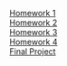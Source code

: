 [Homework 1](https://andreikovv.github.io/genius_homework_andreiko/homework-1)<br>
[Homework 2](https://andreikovv.github.io/genius_homework_andreiko/homework-2)<br>
[Homework 3](https://andreikovv.github.io/genius_homework_andreiko/homework-3)<br>
[Homework 4](https://andreikovv.github.io/genius_homework_andreiko/homework-4)<br>
[Final Project]()<br>
